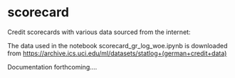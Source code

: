 # scorecard

Credit scorecards with various data sourced from the internet:

The data used in the notebook scorecard_gr_log_woe.ipynb is downloaded from 
https://archive.ics.uci.edu/ml/datasets/statlog+(german+credit+data)

Documentation forthcoming....
